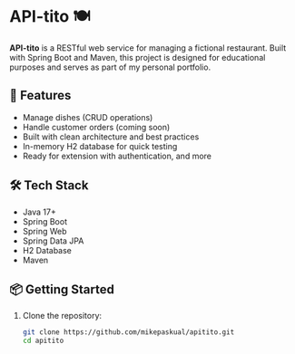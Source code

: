 # API-tito 🍽️

**API-tito** is a RESTful web service for managing a fictional restaurant. Built with Spring Boot and Maven, this project is designed for educational purposes and serves as part of my personal portfolio.

## 🚀 Features

- Manage dishes (CRUD operations)
- Handle customer orders (coming soon)
- Built with clean architecture and best practices
- In-memory H2 database for quick testing
- Ready for extension with authentication, and more

## 🛠️ Tech Stack

- Java 17+
- Spring Boot
- Spring Web
- Spring Data JPA
- H2 Database
- Maven

## 📦 Getting Started

1. Clone the repository:
   ```bash
   git clone https://github.com/mikepaskual/apitito.git
   cd apitito
